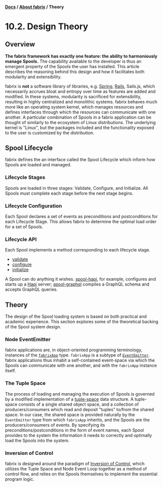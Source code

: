 #### [Docs](../../) / [About fabrix](./) / Theory

# 10.2. Design Theory

## Overview

**The fabrix framework has exactly one feature: the ability to harmoniously manage Spools.** The capability available to the developer is thus an emergent property of the Spools the user has installed. This article describes the reasoning behind this design and how it facilitates both modularity and extensibility.

fabrix is **not** a software library of libraries, e.g. [Spring](https://en.wikipedia.org/wiki/Spring_Framework), [Rails](https://en.wikipedia.org/wiki/Ruby_on_Rails), Sails.js, which necessarily accrues bloat and entropy over time as features are added and modified. In these systems, modularity is sacrificed for extensibility, resulting in highly centralized and monolithic systems. fabrix behaves much more like an operating system kernel, which manages resources and defines interfaces through which the resources can communicate with one another. A particular combination of Spools in a fabrix application can be thought of similarly to the ecosystem of Linux distributions. The underlying kernel is "Linux", but the packages included and the functionality exposed to the user is customized by the distribution.

## Spool Lifecycle

fabrix defines the an interface called the Spool Lifecycle which inform how Spools are loaded and managed.

### Lifecycle Stages

Spools are loaded in three stages: Validate, Configure, and Initialize. All Spools must complete each stage before the next stage begins.

### Lifecycle Configuration

Each Spool declares a set of events as preconditions and postconditions for each Lifecycle Stage. This allows fabrix to determine the optimal load order for a set of Spools. 

### Lifecycle API

Each Spool implements a method corresponding to each lifecycle stage.
- [validate](https://github.com/fabrix-app/spool#validate)
- [configure](https://github.com/fabrix-app/spool#configure-1)
- [initialize](https://github.com/fabrix-app/spool#initialize)

A Spool can do anything it wishes. [spool-hapi](https://github.com/fabrix-app/spool-hapi), for example, configures and starts up a [Hapi](https://hapijs.com/) server; [spool-graphql](https://github.com/langateam/spool-graphql) compiles a GraphQL schema and accepts GraphQL queries.

## Theory

The design of the Spool loading system is based on both practical and academic experience. This section explores some of the theoretical backing of the Spool system design. 

### Node EventEmitter

fabrix applications are, in object-oriented programming terminology, instances of the [`fabrixApp`](https://github.com/fabrix-app/fabrix/blob/master/index.js#L11) type. `fabrixApp` is a subtype of [`EventEmitter`](https://nodejs.org/api/events.html#events_class_eventemitter). fabrix applications thus inhabit a self-contained event-space via which the Spools can communicate with one another, and with the `fabrixApp` instance itself.

### The Tuple Space

The process of loading and managing the execution of Spools is governed by a modified implementation of a [tuple-space](https://en.wikipedia.org/wiki/Tuple_space) data structure. A tuple-space consists of a single shared object space, and a collection of producers/consumers which read and deposit "tuples" to/from the shared space. In our case, the shared space is provided naturally by the `EventEmitter` type from which `fabrixApp` inherits, and the Spools are the producers/consumers of events. By specifying its preconditions/postconditions in the form of event names, each Spool provides to the system the information it needs to correctly and optimally load the Spools into the system.

### Inversion of Control

fabrix is designed around the paradigm of [Inversion of Control](https://en.wikipedia.org/wiki/Inversion_of_control), which utilizes the Tuple Space and Node Event Loop together as a method of control flow, and relies on the Spools themselves to implement the essential program logic.
